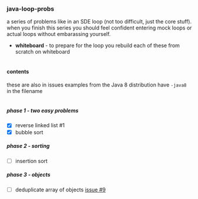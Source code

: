 ### java-loop-probs
a series of problems like in an SDE loop (not too difficult, just the core stuff). when you finish this series you should feel confident entering mock loops or actual loops without embarassing yourself.

*  **whiteboard** - to prepare for the loop you rebuild each of these from scratch on whiteboard
<br><br>

#### contents
these are also in issues
examples from the Java 8 distribution have `-java8` in the filename
<br><br>

##### phase 1 - two easy problems
- [x] reverse linked list #1
- [x] bubble sort

##### phase 2 - sorting

- [ ] insertion sort


##### phase 3 - objects
- [ ] deduplicate array of objects [issue #9](#9)



